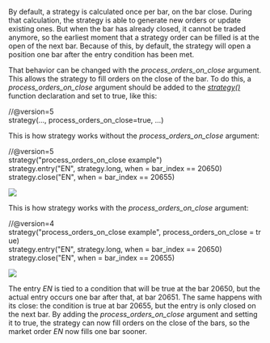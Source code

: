By default, a strategy is calculated once per bar, on the bar close. During that calculation, the strategy is able to generate new orders or update existing ones. But when the bar has already closed, it cannot be traded anymore, so the earliest moment that a strategy order can be filled is at the open of the next bar. Because of this, by default, the strategy will open a position one bar after the entry condition has been met.

That behavior can be changed with the _process\_orders\_on\_close_ argument. This allows the strategy to fill orders on the close of the bar. To do this, a _process\_orders\_on\_close_ argument should be added to the [_strategy()_](https://www.tradingview.com/pine-script-reference/v5/#fun_strategy) function declaration and set to true, like this:

//@version=5  
strategy(..., process\_orders\_on\_close\=true, ...)  

This is how strategy works without the _process\_orders\_on\_close_ argument:

//@version=5  
strategy("process\_orders\_on\_close example")  
strategy.entry("EN", strategy.long, when \= bar\_index \== 20650)  
strategy.close("EN", when \= bar\_index \== 20655)  

![](https://s3.amazonaws.com/cdn.freshdesk.com/data/helpdesk/attachments/production/43207126155/original/bVdxomHDMqjXiohPxobWbJy-WIGbq1HHIw.png?1616507070)

This is how strategy works with the _process\_orders\_on\_close_ argument:

//@version=4  
strategy("process\_orders\_on\_close example", process\_orders\_on\_close \= true)  
strategy.entry("EN", strategy.long, when \= bar\_index \== 20650)  
strategy.close("EN", when \= bar\_index \== 20655)  

![](https://s3.amazonaws.com/cdn.freshdesk.com/data/helpdesk/attachments/production/43207126552/original/_LsgDBUSqZm-srBCZGdtBpqEVnORjZ99KA.png?1616507140)

The entry _EN_ is tied to a condition that will be true at the bar 20650, but the actual entry occurs one bar after that, at bar 20651. The same happens with its close: the condition is true at bar 20655, but the entry is only closed on the next bar. By adding the _process\_orders\_on\_close_ argument and setting it to true, the strategy can now fill orders on the close of the bars, so the market order _EN_ now fills one bar sooner.
